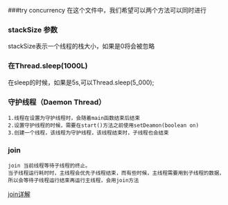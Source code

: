 ###try concurrency
    在这个文件中，我们希望可以两个方法可以同时进行
    
### stackSize 参数
 stackSize表示一个线程的栈大小，如果是0将会被忽略
### 在Thread.sleep(1000L)
在sleep的时候，如果是5s,可以Thread.sleep(5_000);
### 守护线程（Daemon Thread）
    1.线程在设置为守护线程时，会随着main函数结束后结束
    2.设置守护线程的时候，需要在start()方法之前使用setDeamon(boolean on)
    3.创建一个线程，该线程为守护线程，该线程结束时，子线程也会结束
 
### join
    join 当前线程等待子线程的终止。
    当子线程运行耗时时，主线程会优先子线程结束，而有些时候，主线程需要用到子线程的数据，
    所以会等待子线程运行结束再运行主线程，会用join方法
   [join详解](https://www.jianshu.com/p/367fa66bf3f2)